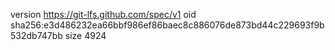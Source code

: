 version https://git-lfs.github.com/spec/v1
oid sha256:e3d486232ea66bbf986ef86baec8c886076de873bd44c229693f9b532db747bb
size 4924
